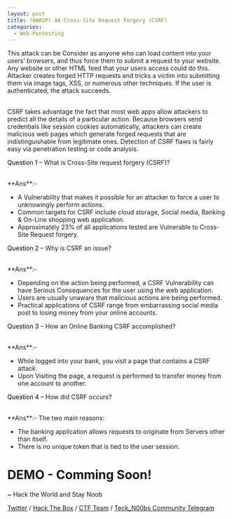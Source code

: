 ```yaml
---
layout: post
title: (OWASP) A8-Cross-Site Request Forgery (CSRF)
categories:
  - Web-Pentesting
---
```


<p>This attack can be Consider as anyone who can load content into your users’ browsers, and thus force them to submit a request to your website. Any website or other HTML feed that your users access could do this.
Attacker creates forged HTTP requests and tricks a victim into submitting them via image tags, XSS, or numerous other techniques. If the user is authenticated, the attack succeeds.</p>
<br>CSRF takes advantage the fact that most web apps allow attackers to predict all the details of a particular action. Because browsers send credentials like session cookies automatically, attackers can create malicious web pages which generate forged requests that are indistinguishable from legitimate ones.
Detection of CSRF flaws is fairly easy via penetration testing or code analysis.

<p Class="message">
  <font color="Black">Question 1</font> – What is Cross-Site request forgery (CSRF)?
</p>
<br>**Ans**:- 

*	A Vulnerability that makes it possible for an attacker to force a user to unknowingly perform actions.
*	Common targets for CSRF include cloud storage, Social media, Banking & On-Line shopping web application.
*	Approximately 23% of all applications tested are Vulnerable to Cross-Site Request forgery.

<p Class="message">
  <font color="Black">Question 2</font> – Why is CSRF an issue?
</p>
<br>**Ans**:- 

*	Depending on the action being performed, a CSRF Vulnerability can have Serious Consequences for the user using the web application.
*	Users are usually unaware that malicious actions are being performed.
*	Practical applications of CSRF range from embarrassing social media post to losing money from your online accounts.

<p Class="message">
  <font color="Black">Question 3</font> – How an Online Banking CSRF accomplished?
</p>
<br>**Ans**:- 

*	While logged into your bank, you visit a page that contains a CSRF attack.
*	Upon Visiting the page, a request is performed to transfer money from one account to another.

<p Class="message">
  <font color="Black">Question 4</font> – How did CSRF occurs?
</p>
<br>**Ans**:- The two main reasons:

*	The banking application allows requests to originate from Servers other than itself.
*	There is no unique token that is tied to the user session.

<h1 Class="message">
  DEMO - Comming Soon!
</h1>

<p class="message">
  ~ Hack the World and Stay Noob
</p>

[Twitter](https://twitter.com/Teck__K2) / [Hack The Box](https://www.hackthebox.eu/profile/966) / [CTF Team](https://ctftime.org/team/20102) /
[Teck_N00bs Community Telegram](https://t.me/Teck_N00bs)

<script src="https://www.hackthebox.eu/badge/966"> </script>

